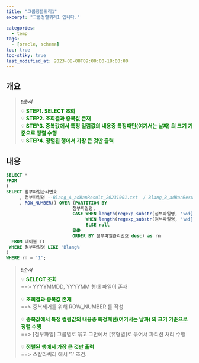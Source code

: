 ```yaml
---
title: "그룹정렬쿼리1"
excerpt: "그룹정렬쿼리1 입니다."

categories:
  - temp
tags:
  - [oracle, schema]
toc: true
toc-stiky: true
last_modified_at: 2023-08-08T09:00:00-18:00:00
---
```


## 개요
> ❗***순서***  
> 💡 <span style='color:green'><b>STEP1. SELECT 조회</b></span>  
> 💡 <span style='color:green'><b>STEP2. 조회결과 중복값 존재</b></span>  
> 💡 <span style='color:green'><b>STEP3. 중복값에서 특정 컬럼값의 내용중 특정패턴(여기서는 날짜) 의 크기 기준으로 정렬 수행</b></span>  
> 💡 <span style='color:green'><b>STEP4. 정렬된 행에서 가장 큰 것만 출력</b></span>  

## 내용
```sql
SELECT *
FROM
(
SELECT 첨부파일관리번호
     , 첨부파일명 --Blang_A_adBanResult_20231001.txt  / Blang_B_adBanResult_202305.txt
     , ROW_NUMBER() OVER (PARTITION BY 
                         첨부파일명, 
                         CASE WHEN length(regexp_substr(첨부파일명, '￦d{8}')) = 8 then to_date(regexp_substr(첨부파일명, '￦d{8}'), 'YYYYMMDD') 
                              WHEN length(regexp_substr(첨부파일명, '￦d{6}')) = 6 then to_date(regexp_substr(첨부파일명, '￦d{6}'), 'YYYYMM') 
                              ELSE null
                         END
                         ORDER BY 첨부파일관리번호 desc) as rn
  FROM 테이블 T1
 WHERE 첨부파일명 LIKE 'Blang%'
)
WHERE rn = '1';

```

> ❗***순서***  
> 💡 <span style='color:green'><b>SELECT 조회</b></span>  
> ==> YYYYMMDD, YYYYMM 형태 파일이 존재  
>   
> 💡 <span style='color:green'><b>조회결과 중복값 존재</b></span>  
> ==> 중복제거를 위해 ROW_NUMBER 를 작성  
>   
> 💡 <span style='color:green'><b>중복값에서 특정 컬럼값의 내용중 특정패턴(여기서는 날짜) 의 크기 기준으로 정렬 수행</b></span>  
> ==> [첨부파일] 그룹별로 묶고 그안에서 [유형별]로 묶어서 파티션 처리 수행  
>   
> 💡 <span style='color:green'><b>정렬된 행에서 가장 큰 것만 출력</b></span>  
> ==> 스칼라쿼리 에서 '1' 조건.  